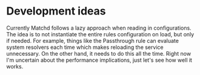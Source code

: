 # Development ideas

Currently Matchd follows a lazy approach when reading in configurations. The idea is to not instantiate the entire rules configuration on load, but only if needed.
For example, things like the Passthrough rule can evaluate system resolvers each time which makes reloading the service unnecessary. On the other hand, it needs to do this all the time.
Right now I'm uncertain about the performance implications, just let's see how well it works.
